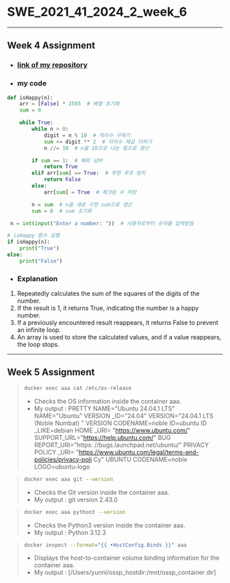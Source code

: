 # SWE_2021_41_2024_2_week_6

---

## Week 4 Assignment
* ### [link of my repository](https://github.com/yunnniverse/SWE_2021_41_2024_2_week_4)

* ### my code
```python
def isHappy(n):
    arr = [False] * 2593  # 배열 초기화
    sum = 0

    while True:
        while n > 0:
            digit = n % 10  # 자리수 구하기
            sum += digit ** 2  # 자리수 제곱 더하기
            n //= 10  # n을 10으로 나눈 몫으로 갱신

        if sum == 1:  # 해피 넘버
            return True
        elif arr[sum] == True:  # 무한 루프 방지
            return False
        else:
            arr[sum] = True  # 체크된 수 저장

        n = sum  # n을 새로 구한 sum으로 갱신
        sum = 0  # sum 초기화

 n = int(input("Enter a number: "))  # 사용자로부터 숫자를 입력받음

# isHappy 함수 실행
if isHappy(n):
    print("True")
else:
    print("False")
 ```
* ### Explanation
 1. Repeatedly calculates the sum of the squares of the digits of the number.
 2. If the result is 1, it returns True, indicating the number is a happy number.
 3. If a previously encountered result reappears, it returns False to prevent an infinite loop.
 4. An array is used to store the calculated values, and if a value reappears, the loop stops.

---

## Week 5 Assignment

> ```bash
> docker exec aaa cat /etc/os-release
> ```
> * Checks the OS information inside the container aaa.
> * My output : PRETTY NAME="Ubuntu 24.04.1 LTS"
NAME="Ubuntu"
VERSION
_ID="24.04"
VERSION="24.04.1 LTS (Noble Numbat) "
VERSION CODENAME=noble
ID=ubuntu
ID
_LIKE=debian
HOME
_URI= "https://www.ubuntu.com/"
SUPPORT_URL="https://help.ubuntu.com/"
BUG
REPORT_URI="https: //bugs.launchpad.net/ubuntu/"
PRIVACY
POLICY
_URI= "https://www.ubuntu.com/legal/terms-and-policies/privacy-poli
Cy"
UBUNTU CODENAME=noble
LOGO=ubuntu-logo

> ```bash
> docker exec aaa git --version
> ```
> * Checks the Git version inside the container aaa.
> * My output : git version 2.43.0

> ```bash
> docker exec aaa python3 --version
> ```
> * Checks the Python3 version inside the container aaa.
> * My output : Python 3.12.3

> ```bash
> docker inspect --format="{{ •HostConfig.Binds }}" aaa
> ```
> * Displays the host-to-container volume binding information for the container aaa.
> * My output : [/Users/yunni/ossp_hostdir:/mnt/ossp_container dir]
